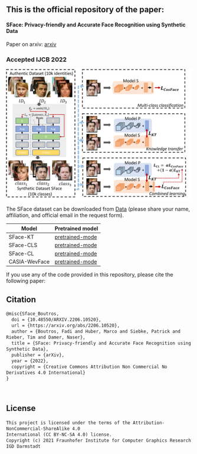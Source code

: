 

## This is the official repository of the paper:
#### SFace: Privacy-friendly and Accurate Face Recognition using Synthetic Data
Paper on arxiv: [arxiv](https://arxiv.org/abs/2206.10520)


### Accepted IJCB 2022
![Framework](./images/overview_v6.png)

The SFace dataset can be downloaded from [Data](https://drive.google.com/file/d/1fQPyyb0y8aSZvXRskpVENBMT1aCX4bZs/view?usp=sharing)
 (please share your name, affiliation, and official email in the request form).
 
| Model  |  Pretrained model|
| ------------- |------------- |
| SFace-KT       |[pretrained-mode](https://drive.google.com/drive/folders/18zyEBTkpvMK6e6DWTFULS36qFEkpo4r0?usp=sharing) |
| SFace-CLS      |[pretrained-mode](https://drive.google.com/drive/folders/198z8uXpoz40s7Uyy8iR6Dwjyr9qr84IA?usp=sharing) |
| SFace-CL        |[pretrained-mode](https://drive.google.com/drive/folders/1cxhzIvyXYRr8ZMnL1AKtslqpn6lYKpwC?usp=sharing) |
| CASIA-WevFace    |[pretrained-mode](https://drive.google.com/drive/folders/1JKabqfH4h8LPy-pqC-GUPO9PvG3uvcOe?usp=sharing) |




If you use any of the code provided in this repository, please cite the following paper:
## Citation
```
@misc{Sface_Boutros,
  doi = {10.48550/ARXIV.2206.10520},
  url = {https://arxiv.org/abs/2206.10520},
  author = {Boutros, Fadi and Huber, Marco and Siebke, Patrick and Rieber, Tim and Damer, Naser}, 
  title = {SFace: Privacy-friendly and Accurate Face Recognition using Synthetic Data},
  publisher = {arXiv},
  year = {2022},
  copyright = {Creative Commons Attribution Non Commercial No Derivatives 4.0 International}
}



```


## License

```
This project is licensed under the terms of the Attribution-NonCommercial-ShareAlike 4.0 
International (CC BY-NC-SA 4.0) license. 
Copyright (c) 2021 Fraunhofer Institute for Computer Graphics Research IGD Darmstadt
```